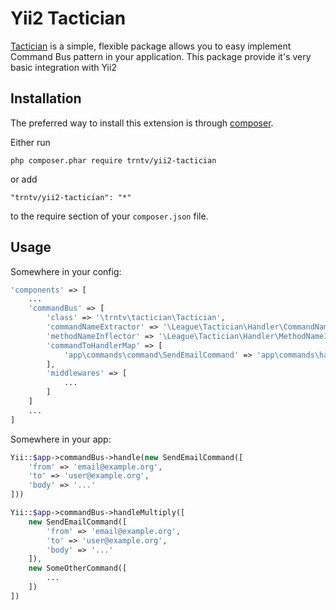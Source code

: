 Yii2 Tactician
==============
[Tactician](https://github.com/thephpleague/tactician) is a simple, flexible package allows you to  easy implement Command Bus pattern in your application.
This package provide it's very basic integration with Yii2

Installation
------------

The preferred way to install this extension is through [composer](http://getcomposer.org/download/).

Either run

```
php composer.phar require trntv/yii2-tactician
```

or add

```
"trntv/yii2-tactician": "*"
```

to the require section of your `composer.json` file.


Usage
-----

Somewhere in your config:
```php
'components' => [
    ...
    'commandBus' => [
        'class' => '\trntv\tactician\Tactician',
        'commandNameExtractor' => '\League\Tactician\Handler\CommandNameExtractor\ClassNameExtractor'
        'methodNameInflector' => '\League\Tactician\Handler\MethodNameInflector\HandleInflector'
        'commandToHandlerMap' => [
            'app\commands\command\SendEmailCommand' => 'app\commands\handler\SendEmailHandler'
        ],
        'middlewares' => [
            ...
        ]
    ]
    ...
]
```

Somewhere in your app:
```php
Yii::$app->commandBus->handle(new SendEmailCommand([
    'from' => 'email@example.org',
    'to' => 'user@example.org',
    'body' => '...'
]))

Yii::$app->commandBus->handleMultiply([
    new SendEmailCommand([
        'from' => 'email@example.org',
        'to' => 'user@example.org',
        'body' => '...'
    ]),
    new SomeOtherCommand([
        ...
    ])
])
```
